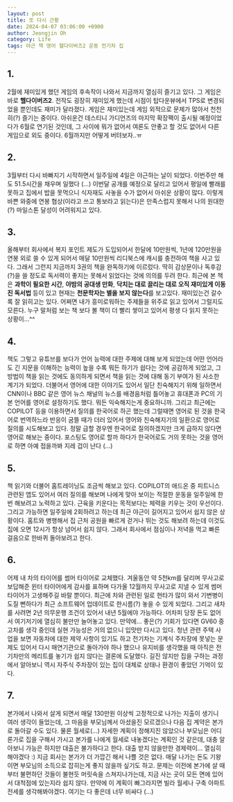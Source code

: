 ```yaml
---
layout: post
title: 또 다시 근황
date: 2024-04-07 03:06:00 +0900
author: Jeongjin Oh
category: Life
tags: 야근 책 영어 헬다이버즈2 운동 전기차 집
---
```


## 1.

2월에 재미있게 했던 게임의 후속작이 나와서 지금까지 열심히 즐기고 있다. 그 게임은 바로 **헬다이버즈2**. 전작도 굉장히 재미있게 했는데 시점이 탑다운뷰에서 TPS로 변경되었을 뿐인데도 재미가 달라졌다. 게임은 재미있는데 게임 외적으로 문제가 많아서 천천히(?) 즐기는 중이다. 아쉬운건 데스티니 가디언즈의 마지막 확장팩이 출시될 예정이었다가 6월로 연기된 것인데, 그 사이에 뭐가 없어서 여론도 안좋고 할 것도 없어서 다른 게임으로 외도 중이다. 6월까지만 어떻게 버텨보자..ㅠ

## 2.

3월부터 다시 바빠지기 시작하면서 일주일에 4일은 야근하는 날이 되었다. 이번주만 해도 51.5시간을 채우며 일했다 (...) 이번달 공개를 예정으로 달리고 있어서 평일에 빨래를 못하고 집에서 밥을 못먹으니 식자재도 사놓을 수가 없어서 아쉬운 상황이 많다. 이렇게 바쁜 와중에 연봉 협상(이라고 쓰고 통보라고 읽는다)은 만족스럽지 못해서 나의 원대한(?) 마일스톤 달성이 어려워지고 있다.

## 3.

올해부터 회사에서 복지 포인트 제도가 도입되어서 한달에 10만원씩, 1년에 120만원을 연봉 외로 쓸 수 있게 되어서 매달 10만원씩 리디북스에 캐시를 충전하여 책을 사고 있다. 그래서 그런지 지금까지 3권의 책을 완독하기에 이르렀다. 딱히 감상문이나 독후감(?)을 쓸 정도로 독서력이 좋지는 못해서 읽었다는 것에 의의를 두려 한다. 최근에 본 책은 **과학이 필요한 시간**, **야밤의 공대생 만화**, **닥치는 대로 끌리는 대로 오직 재미있게 이동진 독서법** 등이 있고 현재는 **천문학자는 별을 보지 않는다**를 보고있다. 재미있는건 갈수록 잘 읽히고는 있다. 어쩌면 내가 흥미로워하는 주제들을 위주로 읽고 있어서 그럴지도 모른다. 누구 말처럼 보는 책 보다 볼 책이 더 빨리 쌓이고 있어서 평생 다 읽지 못하는 상황이...^^

## 4.

책도 그렇고 유튜브를 보다가 언어 능력에 대한 주제에 대해 보게 되었는데 어떤 언어라도 긴 지문을 이해하는 능력이 높을 수록 뭐든 하기가 쉽다는 것에 공감하게 되었고, 그 방법이 책을 읽는 것에도 동의하게 되면서 책을 읽는 것에 대해 동기 부여가 된 사소한 계기가 되었다. 더불어서 영어에 대한 이야기도 있어서 일단 친숙해지기 위해 일하면서 CNN이나 BBC 같은 영어 뉴스 채널의 뉴스를 배경음처럼 틀어놓고 휴대폰과 PC의 기본 언어를 영어로 설정하기도 했다. 뭐든 익숙해지는게 중요하니까. 그리고 최근에는 COPILOT 등을 이용하면서 질의를 한국어로 하곤 했는데 그럴때면 영어로 된 것을 한국어로 번역하느라 반응이 굼뜰 때가 더러 있어서 영어와 친숙해지기의 일환으로 영어로 질의를 시도해보고 있다. 정말 급할 경우엔 한국어로 질의하겠지만 크게 급하지 않다면 영어로 해보는 중이다. 포스팅도 영어로 할까 하다가 한국어로도 거의 못하는 것을 영어로 하면 아예 접을까봐 지레 겁이 난다 (...)

## 5.

책 읽기와 더불어 홈트레이닝도 조금씩 해보고 있다. COPILOT의 애드온 중 피트니스 관련된 앱도 있어서 여러 질의를 해보며 나에게 맞아 보이는 적절한 운동을 일주일에 한 번 해보려고 노력하고 있다. 근육을 키운다는 목적보다는 체력을 키우는 것이 우선이다. 그리고 가능하면 일주일에 2회하려고 하는데 최근 야근이 길어지고 있어서 쉽지 않은 상황이다. 홈트와 병행해서 집 근처 공원을 빠르게 걷거나 뛰는 것도 해보려 하는데 이것도 집에 오면 12시가 항상 넘어서 쉽지 않다. 그래서 회사에서 점심이나 저녁을 먹고 빠른 걸음으로 한바퀴 돌아보려고 한다.

## 6.

어제 내 차의 타이어를 썸머 타이어로 교체했다. 겨울동안 약 5천km를 달리며 무사고로 보답해준 윈터 타이어에게 감사를 표하며 다가올 12월까지 무사고로 지낼 수 있게 썸머 타이어가 고생해주길 바랄 뿐이다. 최근에 차와 관련된 일로 현타가 많이 와서 기변병이 도질 뻔하다가 최근 소프트웨어 업데이트로 한시름(?) 놓을 수 있게 되었다. 그리고 새차를 사려면 2년 의무운행 조건이 있어서 내년 5월에야 가능하다. 어차피 당장 돈도 없어서 여기저기에 열심히 불만만 늘어놓고 있다. 만약에... 좋은(?) 기회가 있다면 GV60 중고차를 생각 중인데 실현 가능성은 거의 없으니 입맛만 다시고 있다. 청년 관련 주택 사업을 보면 자동차에 대한 제약 사항이 있기도 하고 전기차는 기계식 주차장에 못넣는 문제도 있어서 다시 매연기관으로 돌아가야 하나 했으나 유지비를 생각했을 때 아직은 전기차만의 메리트를 놓기가 쉽지 않다는 결론에 도달했다. 길진 않지만 집을 구하는 과정에서 알아보니 역시 자주식 주차장이 있는 집이 대체로 상태나 환경이 좋았던 기억이 있다.

## 7.

본가에서 나와서 살게 되면서 매달 130만원 이상씩 고정적으로 나가는 지출이 생기니 여러 생각이 들었는데, 그 마음을 부모님께서 아셨을진 모르겠으나 다음 집 계약은 본가로 돌아갈 수도 있다. 물론 월세로(...) 자세한 계획이 정해지진 않았으나 부모님은 어디론가로 집을 구해서 가시고 본가를 나에게 월세로 내놓겠다는 계획인 것 같은데, 대충 알아보니 가능은 하지만 대출은 불가하다고 한다. 대출 받지 않을만한 경제력이... 열심히 해야겠다 :) 지금 회사는 본가가 더 가깝긴 해서 나쁠 것은 없다. 매달 나가는 돈도 기왕이면 부모님의 소득으로 잡히는게 좋지 않을까 싶기도 하고. 문제는 이전에 본가에 살 때부터 불편하던 것들이 불현듯 머릿속을 스쳐지나가는데, 지금 사는 곳이 모든 면에 있어서 대척점에 있는지라 쉽지 않다. 만약에 이 계획이 빠그라지면 빌라 월세나 구축 아파트 전세를 생각해봐야겠다. 여기는 다 좋은데 너무 비싸다 (...)
